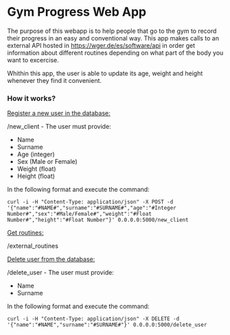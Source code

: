 # Gym Progress Web App

The purpose of this webapp is to help people that go to the gym to record their progress in an easy and conventional way. This app makes calls to an external API hosted in https://wger.de/es/software/api in order get information about different routines depending on what part of the body you want to excercise.

Whithin this app, the user is able to update its age, weight and height whenever they find it convenient.


### How it works?

<u>Register a new user in the database:</u>

/new_client - 
 The user must provide:
 * Name
 * Surname
 * Age (integer)
 * Sex (Male or Female)
 * Weight (float)
 * Height (float)

In the following format and execute the command:

```
curl -i -H "Content-Type: application/json" -X POST -d '{"name":"#NAME#","surname":"#SURNAME#","age":"#Integer Number#","sex":"#Male/Female#","weight":"#Float Number#","height":"#Float Number"}' 0.0.0.0:5000/new_client

```

<u>Get routines:</u>

/external_routines

<u>Delete user from the database:</u>

/delete_user - 
 The user must provide:
 * Name
 * Surname

In the following format and execute the command:

```
curl -i -H "Content-Type: application/json" -X DELETE -d '{"name":"#NAME","surname":"#SURNAME#"}' 0.0.0.0:5000/delete_user

```